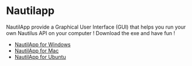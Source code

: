 Nautilapp
=========

NautilApp provide a Graphical User Interface (GUI) that helps you run your own Nautilus API on your computer ! Download the exe and have fun !

- [NautilApp for Windows](dist/NautilApp.exe)
- [NautilApp for Mac](dist/NautilApp.app)
- [NautilApp for Ubuntu](dist/NautilApp.app)